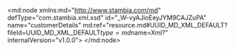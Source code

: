 <?xml version="1.0" encoding="UTF-8"?>
<md:node xmlns:md="http://www.stambia.com/md" defType="com.stambia.xml.xsd" id="_W-vyAJioEeyJYM9CAJZuPA" name="customerDetails" md:ref="resource.md#UUID_MD_XML_DEFAULT?fileId=UUID_MD_XML_DEFAULT$type=md$name=Xml?" internalVersion="v1.0.0">
  <attribute defType="com.stambia.xml.xsd.xsdReverseVersion" id="_W-y1UJioEeyJYM9CAJZuPA" value="1"/>
  <attribute defType="com.stambia.xml.xsd.xsdPath" id="_aj4FwpioEeyJYM9CAJZuPA" value="C:\xDI_Wks\stambia_wks_DEV_Training\Training\Files_In\Xml\customerDetails.xsd"/>
  <attribute defType="com.stambia.xml.xsd.prefixForElement" id="_aj4FxJioEeyJYM9CAJZuPA" value="unqualified"/>
  <attribute defType="com.stambia.xml.xsd.prefixForAttribute" id="_aj4FxZioEeyJYM9CAJZuPA" value="unqualified"/>
  <attribute defType="com.stambia.xml.xsd.targetNamespace" id="_aj4FxpioEeyJYM9CAJZuPA" value="http://semarchy.com/samples/management"/>
  <attribute defType="com.stambia.xml.xsd.xmlPath" id="_2OeH8JipEeyJYM9CAJZuPA" value="C:\xDI_Wks\stambia_wks_DEV_Training\Training\Files_Out\Xml\customerDetails_%{v_current_date}%.xml"/>
  <node defType="com.stambia.xml.namespace" id="_aj3emJioEeyJYM9CAJZuPA" name="http://semarchy.com/samples/common">
    <attribute defType="com.stambia.xml.namespace.prefix" id="_aj3emZioEeyJYM9CAJZuPA" value="com"/>
  </node>
  <node defType="com.stambia.xml.namespace" id="_aj3empioEeyJYM9CAJZuPA" name="http://semarchy.com/samples/management">
    <attribute defType="com.stambia.xml.namespace.prefix" id="_aj3em5ioEeyJYM9CAJZuPA" value="mgt"/>
  </node>
  <node defType="com.stambia.xml.namespace" id="_aj3enJioEeyJYM9CAJZuPA" name="http://www.w3.org/2001/XMLSchema">
    <attribute defType="com.stambia.xml.namespace.prefix" id="_aj3enZioEeyJYM9CAJZuPA" value="xs"/>
  </node>
  <node defType="com.stambia.xml.root" id="_aj3enpioEeyJYM9CAJZuPA" name="customerDetails" position="0">
    <node defType="com.stambia.xml.sequence" id="_aj3en5ioEeyJYM9CAJZuPA" position="3">
      <attribute defType="com.stambia.xml.sequence.minOccurs" id="_aj3eoJioEeyJYM9CAJZuPA" value="1"/>
      <attribute defType="com.stambia.xml.sequence.maxOccurs" id="_aj3eoZioEeyJYM9CAJZuPA" value="1"/>
      <node defType="com.stambia.xml.element" id="_aj3eopioEeyJYM9CAJZuPA" name="customer" position="0">
        <attribute defType="com.stambia.xml.element.minOccurs" id="_aj3eo5ioEeyJYM9CAJZuPA" value="0"/>
        <attribute defType="com.stambia.xml.element.maxOccurs" id="_aj3epJioEeyJYM9CAJZuPA" value="-1"/>
        <attribute defType="com.stambia.xml.element.originalType" id="_aj3epZioEeyJYM9CAJZuPA" value="mgt:CustomerDetail"/>
        <node defType="com.stambia.xml.attribute" id="_aj3eppioEeyJYM9CAJZuPA" name="customerId" position="0">
          <attribute defType="com.stambia.xml.attribute.type" id="_aj3ep5ioEeyJYM9CAJZuPA" value="integer"/>
          <attribute defType="com.stambia.xml.attribute.originalType" id="_aj3eqJioEeyJYM9CAJZuPA" value="xs:integer"/>
          <attribute defType="com.stambia.xml.attribute.use" id="_aj3eqZioEeyJYM9CAJZuPA" value="optional"/>
        </node>
        <node defType="com.stambia.xml.attribute" id="_aj3eqpioEeyJYM9CAJZuPA" name="titleCode" position="1">
          <attribute defType="com.stambia.xml.attribute.type" id="_aj3eq5ioEeyJYM9CAJZuPA" value="string"/>
          <attribute defType="com.stambia.xml.attribute.originalType" id="_aj3erJioEeyJYM9CAJZuPA" value="xs:string"/>
          <attribute defType="com.stambia.xml.attribute.use" id="_aj3erZioEeyJYM9CAJZuPA" value="optional"/>
        </node>
        <node defType="com.stambia.xml.attribute" id="_aj3erpioEeyJYM9CAJZuPA" name="title" position="2">
          <attribute defType="com.stambia.xml.attribute.type" id="_aj3er5ioEeyJYM9CAJZuPA" value="string"/>
          <attribute defType="com.stambia.xml.attribute.originalType" id="_aj3esJioEeyJYM9CAJZuPA" value="xs:string"/>
          <attribute defType="com.stambia.xml.attribute.use" id="_aj3esZioEeyJYM9CAJZuPA" value="optional"/>
        </node>
        <node defType="com.stambia.xml.attribute" id="_aj3espioEeyJYM9CAJZuPA" name="firstName" position="3">
          <attribute defType="com.stambia.xml.attribute.type" id="_aj3es5ioEeyJYM9CAJZuPA" value="string"/>
          <attribute defType="com.stambia.xml.attribute.originalType" id="_aj3etJioEeyJYM9CAJZuPA" value="xs:string"/>
          <attribute defType="com.stambia.xml.attribute.use" id="_aj3etZioEeyJYM9CAJZuPA" value="optional"/>
        </node>
        <node defType="com.stambia.xml.attribute" id="_aj3etpioEeyJYM9CAJZuPA" name="lastName" position="4">
          <attribute defType="com.stambia.xml.attribute.type" id="_aj3et5ioEeyJYM9CAJZuPA" value="string"/>
          <attribute defType="com.stambia.xml.attribute.originalType" id="_aj3euJioEeyJYM9CAJZuPA" value="xs:string"/>
          <attribute defType="com.stambia.xml.attribute.use" id="_aj3euZioEeyJYM9CAJZuPA" value="optional"/>
        </node>
        <node defType="com.stambia.xml.attribute" id="_aj3eupioEeyJYM9CAJZuPA" name="company" position="5">
          <attribute defType="com.stambia.xml.attribute.type" id="_aj3eu5ioEeyJYM9CAJZuPA" value="string"/>
          <attribute defType="com.stambia.xml.attribute.originalType" id="_aj3evJioEeyJYM9CAJZuPA" value="xs:string"/>
          <attribute defType="com.stambia.xml.attribute.use" id="_aj3evZioEeyJYM9CAJZuPA" value="optional"/>
        </node>
        <node defType="com.stambia.xml.attribute" id="_aj3evpioEeyJYM9CAJZuPA" name="birthDate" position="6">
          <attribute defType="com.stambia.xml.attribute.type" id="_aj3ev5ioEeyJYM9CAJZuPA" value="dateTime"/>
          <attribute defType="com.stambia.xml.attribute.originalType" id="_aj3ewJioEeyJYM9CAJZuPA" value="xs:dateTime"/>
          <attribute defType="com.stambia.xml.attribute.use" id="_aj3ewZioEeyJYM9CAJZuPA" value="optional"/>
        </node>
        <node defType="com.stambia.xml.sequence" id="_aj3ewpioEeyJYM9CAJZuPA" position="10">
          <attribute defType="com.stambia.xml.sequence.minOccurs" id="_aj3ew5ioEeyJYM9CAJZuPA" value="1"/>
          <attribute defType="com.stambia.xml.sequence.maxOccurs" id="_aj3exJioEeyJYM9CAJZuPA" value="1"/>
          <node defType="com.stambia.xml.element" id="_aj3exZioEeyJYM9CAJZuPA" name="address" position="0">
            <attribute defType="com.stambia.xml.element.minOccurs" id="_aj3expioEeyJYM9CAJZuPA" value="0"/>
            <attribute defType="com.stambia.xml.element.maxOccurs" id="_aj3ex5ioEeyJYM9CAJZuPA" value="-1"/>
            <attribute defType="com.stambia.xml.element.originalType" id="_aj3eyJioEeyJYM9CAJZuPA" value="com:Address"/>
            <node defType="com.stambia.xml.attribute" id="_aj3eyZioEeyJYM9CAJZuPA" name="addressId" position="0">
              <attribute defType="com.stambia.xml.attribute.type" id="_aj3eypioEeyJYM9CAJZuPA" value="integer"/>
              <attribute defType="com.stambia.xml.attribute.originalType" id="_aj3ey5ioEeyJYM9CAJZuPA" value="xs:integer"/>
              <attribute defType="com.stambia.xml.attribute.use" id="_aj3ezJioEeyJYM9CAJZuPA" value="optional"/>
            </node>
            <node defType="com.stambia.xml.attribute" id="_aj3ezZioEeyJYM9CAJZuPA" name="addressDetails" position="1">
              <attribute defType="com.stambia.xml.attribute.type" id="_aj3ezpioEeyJYM9CAJZuPA" value="string"/>
              <attribute defType="com.stambia.xml.attribute.originalType" id="_aj3ez5ioEeyJYM9CAJZuPA" value="xs:string"/>
              <attribute defType="com.stambia.xml.attribute.use" id="_aj3e0JioEeyJYM9CAJZuPA" value="optional"/>
            </node>
            <node defType="com.stambia.xml.attribute" id="_aj3e0ZioEeyJYM9CAJZuPA" name="zipCode" position="2">
              <attribute defType="com.stambia.xml.attribute.type" id="_aj3e0pioEeyJYM9CAJZuPA" value="string"/>
              <attribute defType="com.stambia.xml.attribute.originalType" id="_aj3e05ioEeyJYM9CAJZuPA" value="xs:string"/>
              <attribute defType="com.stambia.xml.attribute.use" id="_aj3e1JioEeyJYM9CAJZuPA" value="optional"/>
            </node>
            <node defType="com.stambia.xml.attribute" id="_aj3e1ZioEeyJYM9CAJZuPA" name="city" position="3">
              <attribute defType="com.stambia.xml.attribute.type" id="_aj3e1pioEeyJYM9CAJZuPA" value="string"/>
              <attribute defType="com.stambia.xml.attribute.originalType" id="_aj3e15ioEeyJYM9CAJZuPA" value="xs:string"/>
              <attribute defType="com.stambia.xml.attribute.use" id="_aj3e2JioEeyJYM9CAJZuPA" value="optional"/>
            </node>
            <node defType="com.stambia.xml.attribute" id="_aj3e2ZioEeyJYM9CAJZuPA" name="stateCode" position="4">
              <attribute defType="com.stambia.xml.attribute.type" id="_aj3e2pioEeyJYM9CAJZuPA" value="string"/>
              <attribute defType="com.stambia.xml.attribute.originalType" id="_aj3e25ioEeyJYM9CAJZuPA" value="xs:string"/>
              <attribute defType="com.stambia.xml.attribute.use" id="_aj3e3JioEeyJYM9CAJZuPA" value="optional"/>
            </node>
          </node>
          <node defType="com.stambia.xml.element" id="_aj3e3ZioEeyJYM9CAJZuPA" name="phone" position="1">
            <attribute defType="com.stambia.xml.element.minOccurs" id="_aj3e3pioEeyJYM9CAJZuPA" value="0"/>
            <attribute defType="com.stambia.xml.element.maxOccurs" id="_aj3e35ioEeyJYM9CAJZuPA" value="-1"/>
            <attribute defType="com.stambia.xml.element.originalType" id="_aj3e4JioEeyJYM9CAJZuPA" value="com:Phone"/>
            <node defType="com.stambia.xml.attribute" id="_aj3e4ZioEeyJYM9CAJZuPA" name="phoneId" position="0">
              <attribute defType="com.stambia.xml.attribute.type" id="_aj3e4pioEeyJYM9CAJZuPA" value="integer"/>
              <attribute defType="com.stambia.xml.attribute.originalType" id="_aj3e45ioEeyJYM9CAJZuPA" value="xs:integer"/>
              <attribute defType="com.stambia.xml.attribute.use" id="_aj3e5JioEeyJYM9CAJZuPA" value="optional"/>
            </node>
            <node defType="com.stambia.xml.attribute" id="_aj3e5ZioEeyJYM9CAJZuPA" name="phoneTypeCode" position="1">
              <attribute defType="com.stambia.xml.attribute.type" id="_aj3e5pioEeyJYM9CAJZuPA" value="string"/>
              <attribute defType="com.stambia.xml.attribute.originalType" id="_aj3e55ioEeyJYM9CAJZuPA" value="xs:string"/>
              <attribute defType="com.stambia.xml.attribute.use" id="_aj3e6JioEeyJYM9CAJZuPA" value="optional"/>
            </node>
            <node defType="com.stambia.xml.attribute" id="_aj4FoJioEeyJYM9CAJZuPA" name="phoneNumber" position="2">
              <attribute defType="com.stambia.xml.attribute.type" id="_aj4FoZioEeyJYM9CAJZuPA" value="string"/>
              <attribute defType="com.stambia.xml.attribute.originalType" id="_aj4FopioEeyJYM9CAJZuPA" value="xs:string"/>
              <attribute defType="com.stambia.xml.attribute.use" id="_aj4Fo5ioEeyJYM9CAJZuPA" value="optional"/>
            </node>
            <node defType="com.stambia.xml.attribute" id="_aj4FpJioEeyJYM9CAJZuPA" name="phoneType" position="3">
              <attribute defType="com.stambia.xml.attribute.type" id="_aj4FpZioEeyJYM9CAJZuPA" value="string"/>
              <attribute defType="com.stambia.xml.attribute.originalType" id="_aj4FppioEeyJYM9CAJZuPA" value="xs:string"/>
              <attribute defType="com.stambia.xml.attribute.use" id="_aj4Fp5ioEeyJYM9CAJZuPA" value="optional"/>
            </node>
            <node defType="com.stambia.xml.attribute" id="_aj4FqJioEeyJYM9CAJZuPA" name="phoningAllowed" position="4">
              <attribute defType="com.stambia.xml.attribute.type" id="_aj4FqZioEeyJYM9CAJZuPA" value="boolean"/>
              <attribute defType="com.stambia.xml.attribute.originalType" id="_aj4FqpioEeyJYM9CAJZuPA" value="xs:boolean"/>
              <attribute defType="com.stambia.xml.attribute.use" id="_aj4Fq5ioEeyJYM9CAJZuPA" value="optional"/>
            </node>
          </node>
          <node defType="com.stambia.xml.element" id="_aj4FrJioEeyJYM9CAJZuPA" name="email" position="2">
            <attribute defType="com.stambia.xml.element.minOccurs" id="_aj4FrZioEeyJYM9CAJZuPA" value="0"/>
            <attribute defType="com.stambia.xml.element.maxOccurs" id="_aj4FrpioEeyJYM9CAJZuPA" value="-1"/>
            <attribute defType="com.stambia.xml.element.originalType" id="_aj4Fr5ioEeyJYM9CAJZuPA" value="com:Email"/>
            <node defType="com.stambia.xml.attribute" id="_aj4FsJioEeyJYM9CAJZuPA" name="emailId" position="0">
              <attribute defType="com.stambia.xml.attribute.type" id="_aj4FsZioEeyJYM9CAJZuPA" value="integer"/>
              <attribute defType="com.stambia.xml.attribute.originalType" id="_aj4FspioEeyJYM9CAJZuPA" value="xs:integer"/>
              <attribute defType="com.stambia.xml.attribute.use" id="_aj4Fs5ioEeyJYM9CAJZuPA" value="optional"/>
            </node>
            <node defType="com.stambia.xml.attribute" id="_aj4FtJioEeyJYM9CAJZuPA" name="emailAddress" position="1">
              <attribute defType="com.stambia.xml.attribute.type" id="_aj4FtZioEeyJYM9CAJZuPA" value="string"/>
              <attribute defType="com.stambia.xml.attribute.originalType" id="_aj4FtpioEeyJYM9CAJZuPA" value="xs:string"/>
              <attribute defType="com.stambia.xml.attribute.use" id="_aj4Ft5ioEeyJYM9CAJZuPA" value="optional"/>
            </node>
            <node defType="com.stambia.xml.attribute" id="_aj4FuJioEeyJYM9CAJZuPA" name="emailType" position="2">
              <attribute defType="com.stambia.xml.attribute.type" id="_aj4FuZioEeyJYM9CAJZuPA" value="string"/>
              <attribute defType="com.stambia.xml.attribute.originalType" id="_aj4FupioEeyJYM9CAJZuPA" value="xs:string"/>
              <attribute defType="com.stambia.xml.attribute.use" id="_aj4Fu5ioEeyJYM9CAJZuPA" value="optional"/>
            </node>
            <node defType="com.stambia.xml.attribute" id="_aj4FvJioEeyJYM9CAJZuPA" name="mailingAllowed" position="3">
              <attribute defType="com.stambia.xml.attribute.type" id="_aj4FvZioEeyJYM9CAJZuPA" value="boolean"/>
              <attribute defType="com.stambia.xml.attribute.originalType" id="_aj4FvpioEeyJYM9CAJZuPA" value="xs:boolean"/>
              <attribute defType="com.stambia.xml.attribute.use" id="_aj4Fv5ioEeyJYM9CAJZuPA" value="optional"/>
            </node>
          </node>
        </node>
        <node defType="com.stambia.xml.propertyField" id="_knJPdpiqEeyJYM9CAJZuPA" name="sort1">
          <attribute defType="com.stambia.xml.propertyField.property" id="_l6rT4JiqEeyJYM9CAJZuPA" value="sortKey"/>
        </node>
        <node defType="com.stambia.xml.propertyField" id="_nDXaRpiqEeyJYM9CAJZuPA" name="sort2">
          <attribute defType="com.stambia.xml.propertyField.property" id="_os2gkJiqEeyJYM9CAJZuPA" value="sortKey"/>
        </node>
      </node>
    </node>
  </node>
  <metaDataLink name="v_current_date" target="resource.md#_EMI3oJmlEeyjqJcu_tQBzg?fileId=_MIaAEJmkEeyjqJcu_tQBzg$type=md$name=v_current_date?"/>
</md:node>